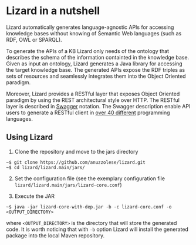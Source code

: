 # Lizard in a nutshell
Lizard automatically generates language-agnostic APIs for accessing knowledge bases without knowing of Semantic Web languages (such as RDF, OWL or SPARQL).

To generate the APIs of a KB Lizard only needs of the ontology that describes the schema of the information containted in the knowledge base.
Given as input an ontology, Lizard generates a Java library for accessing the target knowledge base.
The generated APIs expose the RDF triples as sets of resources and seamlessly integrates them into the Object Oriented paradigm.

Moreover, Lizard provides a RESTful layer that exposes Object Oriented paradigm by using the REST architectural style over HTTP.
The RESTful layer is described in [Swagger](https://swagger.io/) notation.
The Swagger description enable API users to generate a RESTful client in [over 40 different](https://swagger.io/swagger-codegen/) programming languages.

## Using Lizard
1. Clone the repository and move to the jars directory
```
~$ git clone https://github.com/anuzzolese/lizard.git
~$ cd lizard/lizard.main/jars/
```
2. Set the configuration file (see the exemplary configuration file `lizard/lizard.main/jars/lizard-core.conf`)

3. Execute the JAR
```
~$ java -jar lizard-core-with-dep.jar -b -c lizard-core.conf -o <OUTPUT_DIRECTORY>
```
where `<OUTPUT_DIRECTORY>` is the directory that will store the generated code. It is worth noticing that with `-b` option Lizard will install the generated package into the local Maven repository.
